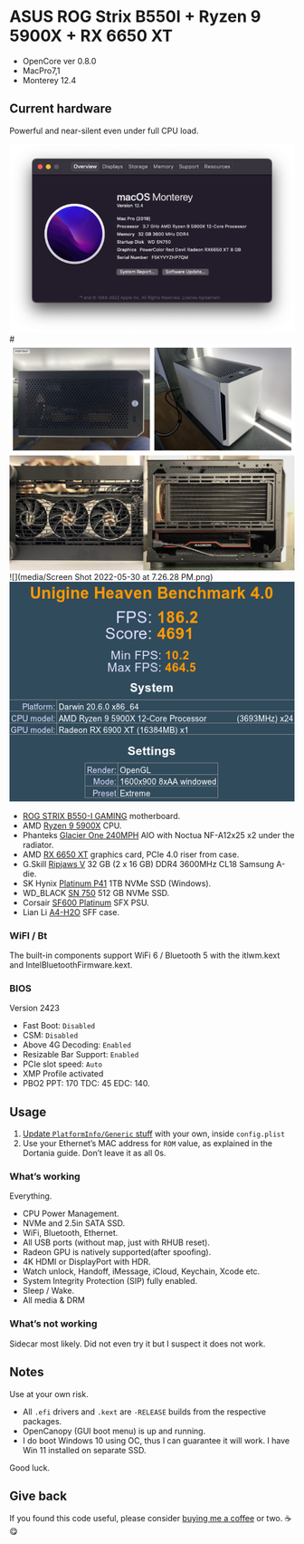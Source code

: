 # ASUS ROG Strix B550I + Ryzen 9 5900X + RX 6650 XT

- OpenCore ver 0.8.0
- MacPro7,1
- Monterey 12.4

## Current hardware

Powerful and near-silent even under full CPU load.

![](media/SS.png)
#![](media/sliger-s620.jpeg)
![](media/radeon.jpeg)
![](media/Screen Shot 2022-05-30 at 7.26.28 PM.png)
![](media/unigine-heaven.png)

- [ROG STRIX B550-I GAMING](https://rog.asus.com/us/motherboards/rog-strix/rog-strix-b550-i-gaming-model/) motherboard.
- AMD [Ryzen 9 5900X](https://www.amd.com/en/products/cpu/amd-ryzen-9-5900x) CPU.
- Phanteks [Glacier One 240MPH](https://phanteks.com/Glacier-One-MP.html) AIO with Noctua NF-A12x25 x2 under the radiator.
- AMD [RX 6650 XT](https://www.amd.com/en/products/graphics/amd-radeon-rx-6650-xt) graphics card, PCIe 4.0 riser from case.
- G.Skill [Ripjaws V](https://www.gskill.com/product/165/184/1562833535/F4-3600C18D-32GVK) 32 GB (2 x 16 GB) DDR4 3600MHz CL18 Samsung A-die.
- SK Hynix [Platinum P41](https://ssd.skhynix.com/platinum_p41/) 1TB NVMe SSD (Windows).
- WD_BLACK [SN 750](https://www.westerndigital.com/products/internal-drives/wd-black-sn750-nvme-ssd#WDS250G3X0C) 512 GB NVMe SSD.
- Corsair [SF600 Platinum](https://www.corsair.com/us/en/Categories/Products/Power-Supply-Units/Power-Supply-Units-Advanced/SF-Series/p/CP-9020182-NA) SFX PSU.
- Lian Li [A4-H2O](https://lian-li.com/product/a4h2o/) SFF case.

### WiFI / Bt

The built-in components support WiFi 6 / Bluetooth 5 with the itlwm.kext and IntelBluetoothFirmware.kext.

### BIOS

Version 2423

- Fast Boot: `Disabled`
- CSM: `Disabled`
- Above 4G Decoding: `Enabled`
- Resizable Bar Support: `Enabled`
- PCIe slot speed: `Auto`
- XMP Profile activated
- PBO2 PPT: 170 TDC: 45 EDC: 140.

## Usage

1. [Update `PlatformInfo/Generic` stuff](https://dortania.github.io/OpenCore-Post-Install/universal/iservices.html#generate-a-new-serial) with your own, inside `config.plist`
2. Use your Ethernet’s MAC address for `ROM` value, as explained in the Dortania guide. Don’t leave it as all 0s.

### What’s working

Everything.

- CPU Power Management.
- NVMe and 2.5in SATA SSD.
- WiFi, Bluetooth, Ethernet.
- All USB ports (without map, just with RHUB reset).
- Radeon GPU is natively supported(after spoofing).
- 4K HDMI or DisplayPort with HDR.
- Watch unlock, Handoff, iMessage, iCloud, Keychain, Xcode etc.
- System Integrity Protection (SIP) fully enabled.
- Sleep / Wake.
- All media & DRM

### What’s not working

Sidecar most likely. Did not even try it but I suspect it does not work.

## Notes

Use at your own risk. 

- All `.efi` drivers and `.kext` are `-RELEASE` builds from the respective packages. 
- OpenCanopy (GUI boot menu) is up and running.
- I do boot Windows 10 using OC, thus I can guarantee it will work. I have Win 11 installed on separate SSD.

Good luck.

## Give back

If you found this code useful, please consider [buying me a coffee](https://www.buymeacoffee.com/radianttap) or two. ☕️😋
